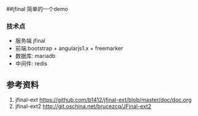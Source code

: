 ##jfinal 简单的一个demo

### 技术点
* 服务端 jfinal
* 前端:bootstrap + angularjs1.x + freemarker
* 数据库: mariadb
* 中间件: redis

## 参考资料
1. jfinal-ext https://github.com/b1412/jfinal-ext/blob/master/doc/doc.org
2. jfinal-ext2 http://git.oschina.net/brucezcq/JFinal-ext2

